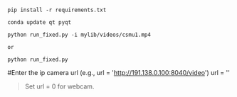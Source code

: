 ```

pip install -r requirements.txt

conda update qt pyqt

python run_fixed.py -i mylib/videos/csmu1.mp4

or

python run_fixed.py 

```
#Enter the ip camera url (e.g., url = 'http://191.138.0.100:8040/video')
url = ''
> Set url = 0 for webcam.
